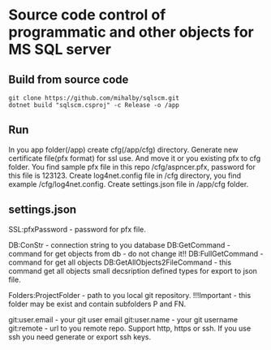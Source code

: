 # Source code control of programmatic and other objects for MS SQL server

## Build from source code
 ```
 git clone https://github.com/mihalby/sqlscm.git
 dotnet build "sqlscm.csproj" -c Release -o /app
 ```
## Run
In you app folder(/app) create cfg(/app/cfg) directory. Generate new certificate file(pfx format) for ssl use. And move it or you existing pfx to cfg folder.  You find sample pfx file in this repo /cfg/aspncer.pfx, password for this file is 123123. 
Create log4net.config file in /cfg directory, you find example /cfg/log4net.config.
Create settings.json file in /app/cfg folder.

## settings.json
SSL:pfxPassword - password for pfx file.

DB:ConStr - connection string to you database
DB:GetCommand - command for get objects from db - do not change it!!
DB:FullGetCommand - command for get all objects
DB:GetAllObjects2FileCommand - this command get all objects small decsription defined types for export to json file.

Folders:ProjectFolder - path to you local git repository. !!!Important - this folder may be exist and contain subfolders P and FN.

git:user.email - your git user email
git:user.name - your git username
git:remote - url to you remote repo. Support http, https or ssh. If you use ssh you need generate or export ssh keys.
